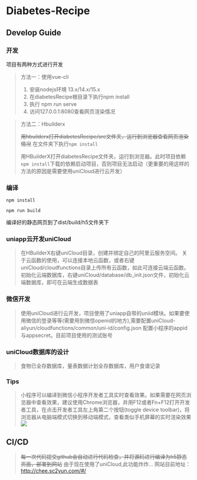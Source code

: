 # Diabetes-Recipe

## Develop Guide

### 开发

项目有两种方式进行开发

> 方法一：使用vue-cli
> 1. 安装nodejs环境 13.x/14.x/15.x
> 2. 在diabetesRecipe根目录下执行npm install
> 3. 执行 npm run serve
> 4. 访问127.0.0.1:8080查看网页渲染情况

> 方法二：Hbuilderx
>
> ~~用hbuilderx打开diabetesRecipe/src文件夹，运行到浏览器查看网页渲染情况~~
> 在文件夹下执行```npm install```
>
> 用HBuilderX打开diabetesRecipe文件夹，运行到浏览器。此时项目依赖```npm install```下载的依赖启动项目，否则项目无法启动（更重要的用这样的方法的原因是需要使用uniCloud进行云开发）



### 编译
```npm install```

```npm run build```

编译好的静态网页到了dist/build/h5文件夹下

### uniapp云开发uniCloud
> 在HBuilderX右键uniCloud目录，创建并绑定自己的阿里云服务空间。
> 关于云函数的使用，可以连接本地云函数，或者右键uniCloud/cloudfunctions目录上传所有云函数，如此可连接云端云函数。
> 初始化云端数据库，右键uniCloud/database/db_init.json文件，初始化云端数据库，即可在云端生成数据表

### 微信开发
> 使用uniCloud进行云开发，项目使用了uniapp自带的uniid模块。如果要使用微信的登录等等(需要用到微信openid的地方),需要配置uniCloud-aliyun/cloudfunctions/common/uni-id/config.json 配置小程序的appid与appsecret。目前项目使用的测试账号

### uniCloud数据库的设计
> 食物已全存数据库，量表数据计划全存数据库，用户食谱记录

### Tips
> 小程序可以编译到微信小程序开发者工具实时查看效果。如果需要在网页浏览器中查看效果，建议使用Chrome浏览器，并用F12或者Fn+F12打开开发者工具，在点击开发者工具左上角第二个按钮(toggle device toolbar)，将浏览器从电脑端模式切换到移动端模式，查看类似手机屏幕的实时渲染效果
![](pics/chrome.jpg)

## CI/CD

> ~~每一次代码提交github会自动进行代码检查，并将源码进行编译为h5静态页面，部署到网站~~
> 由于现在使用了uniCloud,此功能炸炸...
> 网站目前地址：http://chee.sc2yun.com/#/
